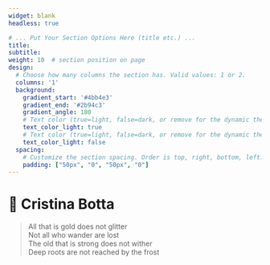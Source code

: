 ```yaml
---
widget: blank
headless: true

# ... Put Your Section Options Here (title etc.) ...
title:
subtitle:
weight: 10  # section position on page
design:
  # Choose how many columns the section has. Valid values: 1 or 2.
  columns: '1'
  background:
    gradient_start: '#4bb4e3'
    gradient_end: '#2b94c3'
    gradient_angle: 180
    # Text color (true=light, false=dark, or remove for the dynamic theme color).
    text_color_light: true
    # Text color (true=light, false=dark, or remove for the dynamic theme color).
    text_color_light: false   
  spacing:
    # Customize the section spacing. Order is top, right, bottom, left.
    padding: ["50px", "0", "50px", "0"]
---
```


# :leaves: Cristina Botta
> All that is gold does not glitter  
> Not all who wander are lost  
> The old that is strong does not wither  
> Deep roots are not reached by the frost  



